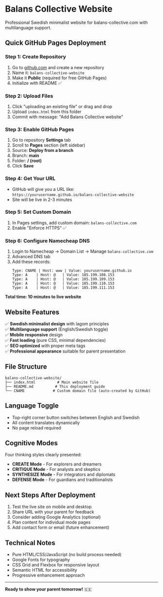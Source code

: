 # Balans Collective Website

Professional Swedish minimalist website for balans-collective.com with multilanguage support.

## Quick GitHub Pages Deployment

### Step 1: Create Repository
1. Go to [github.com](https://github.com) and create a new repository
2. Name it: `balans-collective-website`
3. Make it **Public** (required for free GitHub Pages)
4. Initialize with README ✅

### Step 2: Upload Files
1. Click "uploading an existing file" or drag and drop
2. Upload `index.html` from this folder
3. Commit with message: "Add Balans Collective website"

### Step 3: Enable GitHub Pages
1. Go to repository **Settings** tab
2. Scroll to **Pages** section (left sidebar)
3. Source: **Deploy from a branch**
4. Branch: **main**
5. Folder: **/ (root)**
6. Click **Save**

### Step 4: Get Your URL
- GitHub will give you a URL like: `https://yourusername.github.io/balans-collective-website`
- Site will be live in 2-3 minutes

### Step 5: Set Custom Domain
1. In Pages settings, add custom domain: `balans-collective.com`
2. Enable "Enforce HTTPS" ✅

### Step 6: Configure Namecheap DNS
1. Login to Namecheap → Domain List → Manage `balans-collective.com`
2. Advanced DNS tab
3. Add these records:
   ```
   Type: CNAME | Host: www | Value: yourusername.github.io
   Type: A    | Host: @   | Value: 185.199.108.153
   Type: A    | Host: @   | Value: 185.199.109.153
   Type: A    | Host: @   | Value: 185.199.110.153
   Type: A    | Host: @   | Value: 185.199.111.153
   ```

**Total time: 10 minutes to live website**

## Website Features

✅ **Swedish minimalist design** with lagom principles  
✅ **Multilanguage support** (English/Swedish toggle)  
✅ **Mobile responsive** design  
✅ **Fast loading** (pure CSS, minimal dependencies)  
✅ **SEO optimized** with proper meta tags  
✅ **Professional appearance** suitable for parent presentation  

## File Structure
```
balans-collective-website/
├── index.html          # Main website file
├── README.md          # This deployment guide
└── CNAME             # Custom domain file (auto-created by GitHub)
```

## Language Toggle
- Top-right corner button switches between English and Swedish
- All content translates dynamically
- No page reload required

## Cognitive Modes
Four thinking styles clearly presented:
- **CREATE Mode** - For explorers and dreamers
- **CRITIQUE Mode** - For analysts and skeptics  
- **SYNTHESIZE Mode** - For integrators and diplomats
- **DEFENSE Mode** - For guardians and traditionalists

## Next Steps After Deployment
1. Test the live site on mobile and desktop
2. Share URL with your parent for feedback
3. Consider adding Google Analytics (optional)
4. Plan content for individual mode pages
5. Add contact form or email (future enhancement)

## Technical Notes
- Pure HTML/CSS/JavaScript (no build process needed)
- Google Fonts for typography
- CSS Grid and Flexbox for responsive layout
- Semantic HTML for accessibility
- Progressive enhancement approach

---

**Ready to show your parent tomorrow!** 🇸🇪
